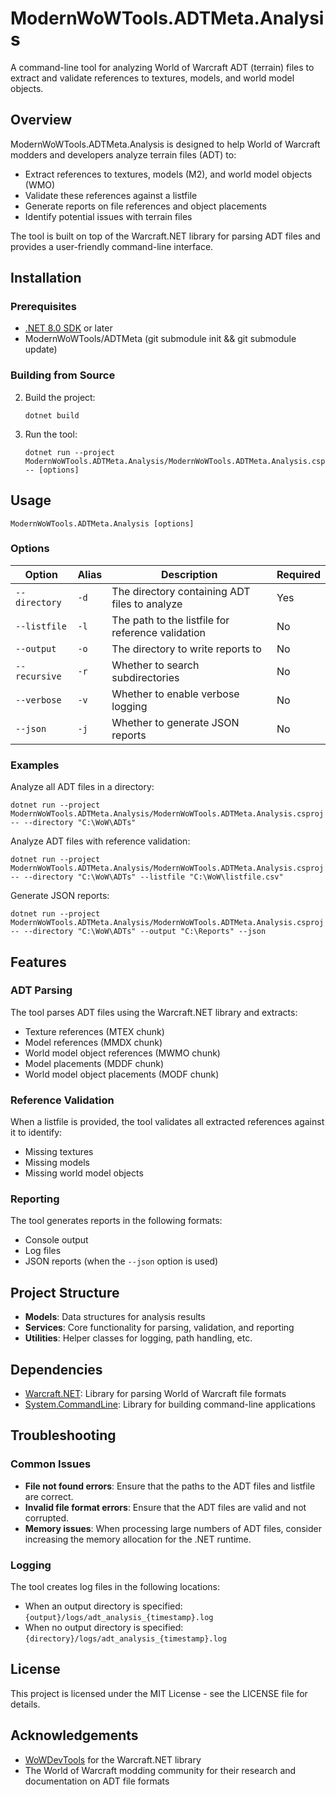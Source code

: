 # ModernWoWTools.ADTMeta.Analysis

A command-line tool for analyzing World of Warcraft ADT (terrain) files to extract and validate references to textures, models, and world model objects.

## Overview

ModernWoWTools.ADTMeta.Analysis is designed to help World of Warcraft modders and developers analyze terrain files (ADT) to:

- Extract references to textures, models (M2), and world model objects (WMO)
- Validate these references against a listfile
- Generate reports on file references and object placements
- Identify potential issues with terrain files

The tool is built on top of the Warcraft.NET library for parsing ADT files and provides a user-friendly command-line interface.

## Installation

### Prerequisites

- [.NET 8.0 SDK](https://dotnet.microsoft.com/download/dotnet/8.0) or later
- ModernWoWTools/ADTMeta (git submodule init && git submodule update)

### Building from Source

2. Build the project:
   ```
   dotnet build
   ```

3. Run the tool:
   ```
   dotnet run --project ModernWoWTools.ADTMeta.Analysis/ModernWoWTools.ADTMeta.Analysis.csproj -- [options]
   ```

## Usage

```
ModernWoWTools.ADTMeta.Analysis [options]
```

### Options

| Option | Alias | Description | Required |
|--------|-------|-------------|----------|
| `--directory` | `-d` | The directory containing ADT files to analyze | Yes |
| `--listfile` | `-l` | The path to the listfile for reference validation | No |
| `--output` | `-o` | The directory to write reports to | No |
| `--recursive` | `-r` | Whether to search subdirectories | No |
| `--verbose` | `-v` | Whether to enable verbose logging | No |
| `--json` | `-j` | Whether to generate JSON reports | No |

### Examples

Analyze all ADT files in a directory:
```
dotnet run --project ModernWoWTools.ADTMeta.Analysis/ModernWoWTools.ADTMeta.Analysis.csproj -- --directory "C:\WoW\ADTs"
```

Analyze ADT files with reference validation:
```
dotnet run --project ModernWoWTools.ADTMeta.Analysis/ModernWoWTools.ADTMeta.Analysis.csproj -- --directory "C:\WoW\ADTs" --listfile "C:\WoW\listfile.csv"
```

Generate JSON reports:
```
dotnet run --project ModernWoWTools.ADTMeta.Analysis/ModernWoWTools.ADTMeta.Analysis.csproj -- --directory "C:\WoW\ADTs" --output "C:\Reports" --json
```

## Features

### ADT Parsing

The tool parses ADT files using the Warcraft.NET library and extracts:

- Texture references (MTEX chunk)
- Model references (MMDX chunk)
- World model object references (MWMO chunk)
- Model placements (MDDF chunk)
- World model object placements (MODF chunk)

### Reference Validation

When a listfile is provided, the tool validates all extracted references against it to identify:

- Missing textures
- Missing models
- Missing world model objects

### Reporting

The tool generates reports in the following formats:

- Console output
- Log files
- JSON reports (when the `--json` option is used)

## Project Structure

- **Models**: Data structures for analysis results
- **Services**: Core functionality for parsing, validation, and reporting
- **Utilities**: Helper classes for logging, path handling, etc.

## Dependencies

- [Warcraft.NET](https://github.com/WowDevTools/Warcraft.NET): Library for parsing World of Warcraft file formats
- [System.CommandLine](https://github.com/dotnet/command-line-api): Library for building command-line applications

## Troubleshooting

### Common Issues

- **File not found errors**: Ensure that the paths to the ADT files and listfile are correct.
- **Invalid file format errors**: Ensure that the ADT files are valid and not corrupted.
- **Memory issues**: When processing large numbers of ADT files, consider increasing the memory allocation for the .NET runtime.

### Logging

The tool creates log files in the following locations:

- When an output directory is specified: `{output}/logs/adt_analysis_{timestamp}.log`
- When no output directory is specified: `{directory}/logs/adt_analysis_{timestamp}.log`

## License

This project is licensed under the MIT License - see the LICENSE file for details.

## Acknowledgements

- [WoWDevTools](https://github.com/WowDevTools) for the Warcraft.NET library
- The World of Warcraft modding community for their research and documentation on ADT file formats

